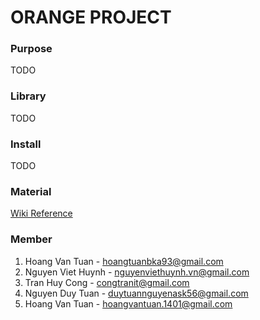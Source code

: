 # ORANGE PROJECT
### Purpose
TODO
### Library
TODO
###  Install
TODO
### Material
[Wiki Reference](https://github.com/hedspi-friends-k56/orange/wiki)
### Member
1. Hoang Van Tuan - hoangtuanbka93@gmail.com
2. Nguyen Viet Huynh - nguyenviethuynh.vn@gmail.com
3. Tran Huy Cong - congtranit@gmail.com
4.  Nguyen Duy Tuan - duytuannguyenask56@gmail.com
5. Hoang Van Tuan - hoangvantuan.1401@gmail.com
